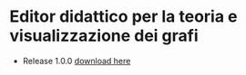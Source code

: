 # Editor didattico per la teoria e visualizzazione dei grafi

- Release 1.0.0 [download here](https://github.com/Lewis-Peace/Editor-didattico-per-la-teoria-dei-grafi/blob/master/Editor-didattico-per-la-teoria-dei-grafi.jar)